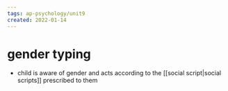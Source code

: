 ```yaml
---
tags: ap-psychology/unit9 
created: 2022-01-14
---
```


# gender typing

- child is aware of gender and acts according to the [[social script|social scripts]] prescribed to them 
